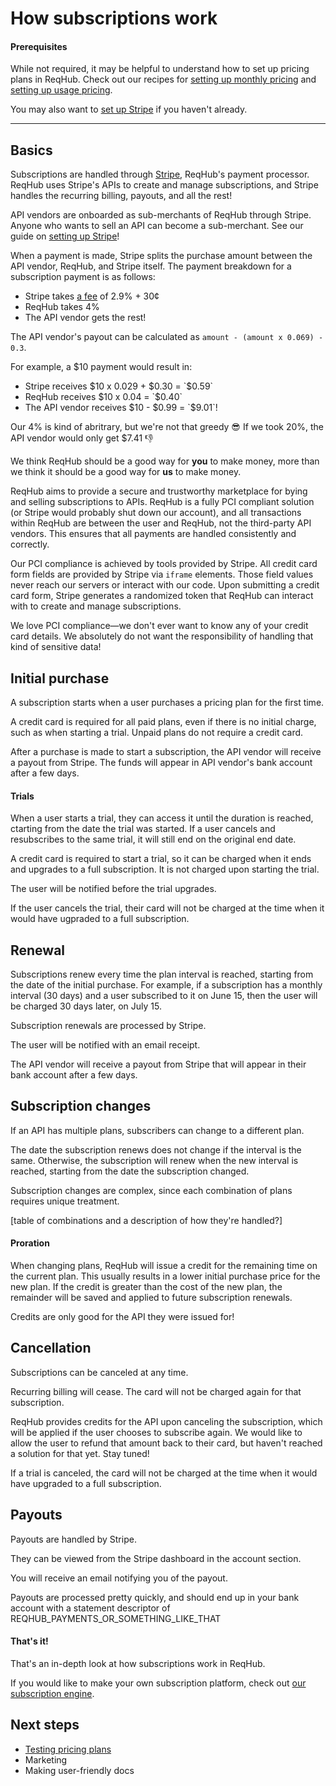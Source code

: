 
# How subscriptions work

#### Prerequisites

While not required, it may be helpful to understand how to set up pricing plans in ReqHub.
Check out our recipes for [setting up monthly pricing](/recipes/monthly-pricing) and [setting up usage pricing](/recipes/usage-pricing).

You may also want to [set up Stripe](/guides/setting-up-stripe) if you haven't already.

----

## Basics

Subscriptions are handled through [Stripe](https://stripe.com), ReqHub's payment processor.
ReqHub uses Stripe's APIs to create and manage subscriptions, and Stripe handles the recurring billing, payouts, and all the rest!

API vendors are onboarded as sub-merchants of ReqHub through Stripe.
Anyone who wants to sell an API can become a sub-merchant. See our guide on [setting up Stripe](/guides/setting-up-stripe)!

When a payment is made, Stripe splits the purchase amount between the API vendor, ReqHub, and Stripe itself.
The payment breakdown for a subscription payment is as follows:

* Stripe takes [a fee](https://stripe.com/pricing) of 2.9% + 30&cent;
* ReqHub takes 4%
* The API vendor gets the rest!

The API vendor's payout can be calculated as `amount - (amount x 0.069) - 0.3`.

For example, a $10 payment would result in:

* Stripe receives $10 x 0.029 + $0.30 = `$0.59`
* ReqHub receives $10 x 0.04 = `$0.40`
* The API vendor receives $10 - $0.99 = `$9.01`!

Our 4% is kind of abritrary, but we're not that greedy &#x1f60e;
If we took 20%, the API vendor would only get $7.41 &#x1f44e;

We think ReqHub should be a good way for **you** to make money, more than we think it should be a good way for **us** to make money.

ReqHub aims to provide a secure and trustworthy marketplace for bying and selling subscriptions to APIs.
ReqHub is a fully PCI compliant solution (or Stripe would probably shut down our account), and all transactions within ReqHub are between the user and ReqHub, not the third-party API vendors.
This ensures that all payments are handled consistently and correctly.

Our PCI compliance is achieved by tools provided by Stripe.
All credit card form fields are provided by Stripe via `iframe` elements.
Those field values never reach our servers or interact with our code.
Upon submitting a credit card form, Stripe generates a randomized token that ReqHub can interact with to create and manage subscriptions.

We love PCI compliance&mdash;we don't ever want to know any of your credit card details. We absolutely do not want the responsibility of handling that kind of sensitive data!

## Initial purchase

A subscription starts when a user purchases a pricing plan for the first time.

A credit card is required for all paid plans, even if there is no initial charge, such as when starting a trial. Unpaid plans do not require a credit card.

After a purchase is made to start a subscription, the API vendor will receive a payout from Stripe.
The funds will appear in API vendor's bank account after a few days.

#### Trials

When a user starts a trial, they can access it until the duration is reached, ctarting from the date the trial was started.
If a user cancels and resubscribes to the same trial, it will still end on the original end date.

A credit card is required to start a trial, so it can be charged when it ends and upgrades to a full subscription.
It is not charged upon starting the trial.

The user will be notified before the trial upgrades.

If the user cancels the trial, their card will not be charged at the time when it would have ugpraded to a full subscription.

## Renewal

Subscriptions renew every time the plan interval is reached, starting from the date of the initial purchase.
For example, if a subscription has a monthly interval (30 days) and a user subscribed to it on June 15, then the user will be charged 30 days later, on July 15.

Subscription renewals are processed by Stripe.

The user will be notified with an email receipt.

The API vendor will receive a payout from Stripe that will appear in their bank account after a few days.

## Subscription changes

If an API has multiple plans, subscribers can change to a different plan.

The date the subscription renews does not change if the interval is the same.
Otherwise, the subscription will renew when the new interval is reached, starting from the date the subscription changed.

Subscription changes are complex, since each combination of plans requires unique treatment.

[table of combinations and a description of how they're handled?]

#### Proration

When changing plans, ReqHub will issue a credit for the remaining time on the current plan.
This usually results in a lower initial purchase price for the new plan.
If the credit is greater than the cost of the new plan, the remainder will be saved and applied to future subscription renewals.

Credits are only good for the API they were issued for!

## Cancellation

Subscriptions can be canceled at any time.

Recurring billing will cease. The card will not be charged again for that subscription.

ReqHub provides credits for the API upon canceling the subscription, which will be applied if the user chooses to subscribe again.
We would like to allow the user to refund that amount back to their card, but haven't reached a solution for that yet. Stay tuned!

If a trial is canceled, the card will not be charged at the time when it would have upgraded to a full subscription.

## Payouts

Payouts are handled by Stripe.

They can be viewed from the Stripe dashboard in the account section.

You will receive an email notifying you of the payout.

Payouts are processed pretty quickly, and should end up in your bank account with a statement descriptor of REQHUB_PAYMENTS_OR_SOMETHING_LIKE_THAT

#### That's it!

That's an in-depth look at how subscriptions work in ReqHub.

If you would like to make your own subscription platform, check out [our subscription engine]().

## Next steps

* [Testing pricing plans](/recipes/simulating-pricing-plans)
* Marketing
* Making user-friendly docs

